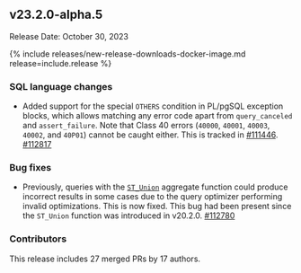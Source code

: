 ## v23.2.0-alpha.5

Release Date: October 30, 2023

{% include releases/new-release-downloads-docker-image.md release=include.release %}

<h3 id="v23-2-0-alpha-5-sql-language-changes">SQL language changes</h3>

- Added support for the special `OTHERS` condition in PL/pgSQL exception blocks, which allows matching any error code apart from `query_canceled` and `assert_failure`. Note that Class 40 errors (`40000`, `40001`, `40003`, `40002`, and `40P01`) cannot be caught either. This is tracked in [#111446](https://github.com/cockroachdb/cockroach/pull/111446). [#112817][#112817]

<h3 id="v23-2-0-alpha-5-bug-fixes">Bug fixes</h3>

- Previously, queries with the [`ST_Union`](../v23.2/st_union.html) aggregate function could produce incorrect results in some cases due to the query optimizer performing invalid optimizations. This is now fixed. This bug had been present since the `ST_Union` function was introduced in v20.2.0. [#112780][#112780]

<div class="release-note-contributors" markdown="1">

<h3 id="v23-2-0-alpha-5-contributors">Contributors</h3>

This release includes 27 merged PRs by 17 authors.

</div>

[#112780]: https://github.com/cockroachdb/cockroach/pull/112780
[#112817]: https://github.com/cockroachdb/cockroach/pull/112817
